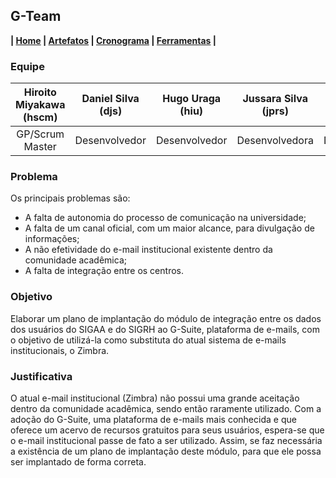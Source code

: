 ## G-Team

**| [Home](https://github.com/jussararodrigues/4-periodo/blob/master/README.md) | 
[Artefatos](https://github.com/jussararodrigues/4-periodo/blob/master/pages/Artefatos.md) | 
[Cronograma](https://github.com/jussararodrigues/4-periodo/blob/master/pages/Cronograma.md) |
[Ferramentas](https://github.com/jussararodrigues/4-periodo/blob/master/pages/Ferramentas.md) |**

### Equipe
|Hiroito Miyakawa (hscm)| Daniel Silva (djs) | Hugo Uraga (hiu) | Jussara Silva (jprs) | Myllena Almeida (mrma2) | Myllena Alves (mal4) |
|:---------------------:|:------------------:|:----------------:|:--------------------:|:-----------------------:|:--------------------:|
| GP/Scrum Master       | Desenvolvedor      | Desenvolvedor    | Desenvolvedora       | Desenvolvedora          | Desenvolvedora       |

### Problema
Os principais problemas são:
- A falta de autonomia do processo de comunicação na universidade;
- A falta de um canal oficial, com um maior alcance, para divulgação de informações;
- A não efetividade do e-mail institucional existente dentro da comunidade acadêmica;
- A falta de integração entre os centros.

### Objetivo
Elaborar um plano de implantação do módulo de integração entre os dados dos usuários do SIGAA e do SIGRH ao G-Suite, plataforma de e-mails, com o objetivo de utilizá-la como substituta do atual sistema de e-mails institucionais, o Zimbra.

### Justificativa
O atual e-mail institucional (Zimbra) não possui uma grande aceitação dentro da comunidade acadêmica, sendo então raramente utilizado. Com a adoção do G-Suite, uma plataforma de e-mails mais conhecida e que oferece um acervo de recursos gratuitos para seus usuários, espera-se que o e-mail institucional passe de fato a ser utilizado. Assim, se faz necessária a existência de um plano de implantação deste módulo, para que ele possa ser implantado de forma correta.
